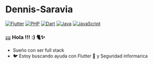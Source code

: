 # Dennis-Saravia
[![Flutter](https://img.shields.io/badge/Flutter-02569B?style=flat&logo=flutter&logoColor=white)](https://flutter.dev/)
[![PHP](https://img.shields.io/badge/PHP-777BB4?style=flat&logo=php&logoColor=white)](https://www.php.net/)
[![Dart](https://img.shields.io/badge/Dart-0175C2?style=flat&logo=dart&logoColor=white)](https://dart.dev/)
[![Java](https://img.shields.io/badge/Java-007396?style=flat&logo=java&logoColor=white)](https://www.java.com/)
[![JavaScript](https://img.shields.io/badge/JavaScript-F7DF1E?style=flat&logo=javascript&logoColor=black)](https://developer.mozilla.org/es/docs/Web/JavaScript)

### ¡¡¡ Hola !!! :) 🐈✨
-  Sueño con ser full stack
- 🐦 Estoy buscando ayuda con Flutter 🦎 y Seguridad informarica
